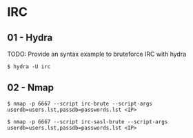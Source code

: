 # IRC

## 01 - Hydra

TODO: Provide an syntax example to bruteforce IRC with hydra

`$ hydra -U irc`

## 02 - Nmap

`$ nmap -p 6667 --script irc-brute --script-args userdb=users.lst,passdb=passwords.lst <IP>`

`$ nmap -p 6667 --script irc-sasl-brute --script-args userdb=users.lst,passdb=passwords.lst <IP>`